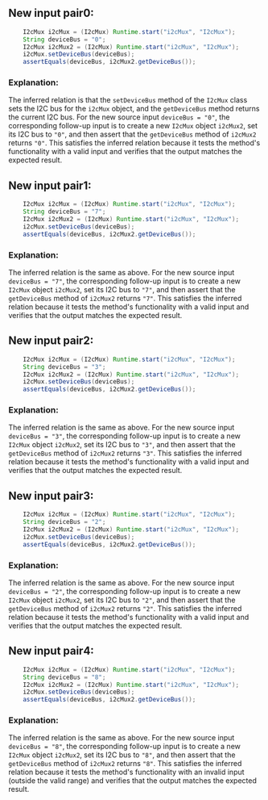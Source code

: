 ## New input pair0:
```java
    I2cMux i2cMux = (I2cMux) Runtime.start("i2cMux", "I2cMux");
    String deviceBus = "0";
    I2cMux i2cMux2 = (I2cMux) Runtime.start("i2cMux", "I2cMux");
    i2cMux.setDeviceBus(deviceBus);
    assertEquals(deviceBus, i2cMux2.getDeviceBus());
```

### Explanation:
The inferred relation is that the `setDeviceBus` method of the `I2cMux` class sets the I2C bus for the `i2cMux` object, and the `getDeviceBus` method returns the current I2C bus. For the new source input `deviceBus = "0"`, the corresponding follow-up input is to create a new `I2cMux` object `i2cMux2`, set its I2C bus to `"0"`, and then assert that the `getDeviceBus` method of `i2cMux2` returns `"0"`. This satisfies the inferred relation because it tests the method's functionality with a valid input and verifies that the output matches the expected result.

## New input pair1:
```java
    I2cMux i2cMux = (I2cMux) Runtime.start("i2cMux", "I2cMux");
    String deviceBus = "7";
    I2cMux i2cMux2 = (I2cMux) Runtime.start("i2cMux", "I2cMux");
    i2cMux.setDeviceBus(deviceBus);
    assertEquals(deviceBus, i2cMux2.getDeviceBus());
```

### Explanation:
The inferred relation is the same as above. For the new source input `deviceBus = "7"`, the corresponding follow-up input is to create a new `I2cMux` object `i2cMux2`, set its I2C bus to `"7"`, and then assert that the `getDeviceBus` method of `i2cMux2` returns `"7"`. This satisfies the inferred relation because it tests the method's functionality with a valid input and verifies that the output matches the expected result.

## New input pair2:
```java
    I2cMux i2cMux = (I2cMux) Runtime.start("i2cMux", "I2cMux");
    String deviceBus = "3";
    I2cMux i2cMux2 = (I2cMux) Runtime.start("i2cMux", "I2cMux");
    i2cMux.setDeviceBus(deviceBus);
    assertEquals(deviceBus, i2cMux2.getDeviceBus());
```

### Explanation:
The inferred relation is the same as above. For the new source input `deviceBus = "3"`, the corresponding follow-up input is to create a new `I2cMux` object `i2cMux2`, set its I2C bus to `"3"`, and then assert that the `getDeviceBus` method of `i2cMux2` returns `"3"`. This satisfies the inferred relation because it tests the method's functionality with a valid input and verifies that the output matches the expected result.

## New input pair3:
```java
    I2cMux i2cMux = (I2cMux) Runtime.start("i2cMux", "I2cMux");
    String deviceBus = "2";
    I2cMux i2cMux2 = (I2cMux) Runtime.start("i2cMux", "I2cMux");
    i2cMux.setDeviceBus(deviceBus);
    assertEquals(deviceBus, i2cMux2.getDeviceBus());
```

### Explanation:
The inferred relation is the same as above. For the new source input `deviceBus = "2"`, the corresponding follow-up input is to create a new `I2cMux` object `i2cMux2`, set its I2C bus to `"2"`, and then assert that the `getDeviceBus` method of `i2cMux2` returns `"2"`. This satisfies the inferred relation because it tests the method's functionality with a valid input and verifies that the output matches the expected result.

## New input pair4:
```java
    I2cMux i2cMux = (I2cMux) Runtime.start("i2cMux", "I2cMux");
    String deviceBus = "8";
    I2cMux i2cMux2 = (I2cMux) Runtime.start("i2cMux", "I2cMux");
    i2cMux.setDeviceBus(deviceBus);
    assertEquals(deviceBus, i2cMux2.getDeviceBus());
```

### Explanation:
The inferred relation is the same as above. For the new source input `deviceBus = "8"`, the corresponding follow-up input is to create a new `I2cMux` object `i2cMux2`, set its I2C bus to `"8"`, and then assert that the `getDeviceBus` method of `i2cMux2` returns `"8"`. This satisfies the inferred relation because it tests the method's functionality with an invalid input (outside the valid range) and verifies that the output matches the expected result.
